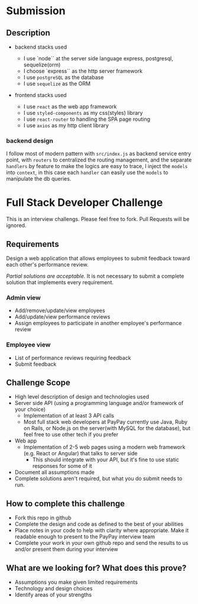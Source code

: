# Submission

## Description

- backend stacks used

  - I use `node`` at the server side language express, postgresql, sequelize(orm)
  - I choose `express`` as the http server framework
  - I use `postgreSQL` as the database
  - I use `sequelize` as the ORM

- frontend stacks used
  - I use `react` as the web app framework
  - I use `styled-components` as my css(styles) library
  - I use `react-router` to handling the SPA page routing
  - I use `axios` as my http client library

### backend design

I follow most of modern pattern with `src/index.js` as backend service entry point, with `routers` to centralized the routing management, and the separate `handlers` by feature to make the logics are easy to trace, I inject the `models` into `context`, in this case each `handler` can easily use the `models` to manipulate the db queries.

# Full Stack Developer Challenge

This is an interview challengs. Please feel free to fork. Pull Requests will be ignored.

## Requirements

Design a web application that allows employees to submit feedback toward each other's performance review.

_Partial solutions are acceptable._ It is not necessary to submit a complete solution that implements every requirement.

### Admin view

- Add/remove/update/view employees
- Add/update/view performance reviews
- Assign employees to participate in another employee's performance review

### Employee view

- List of performance reviews requiring feedback
- Submit feedback

## Challenge Scope

- High level description of design and technologies used
- Server side API (using a programming language and/or framework of your choice)
  - Implementation of at least 3 API calls
  - Most full stack web developers at PayPay currently use Java, Ruby on Rails, or Node.js on the server(with MySQL for the database), but feel free to use other tech if you prefer
- Web app
  - Implementation of 2-5 web pages using a modern web framework (e.g. React or Angular) that talks to server side
    - This should integrate with your API, but it's fine to use static responses for some of it
- Document all assumptions made
- Complete solutions aren't required, but what you do submit needs to run.

## How to complete this challenge

- Fork this repo in github
- Complete the design and code as defined to the best of your abilities
- Place notes in your code to help with clarity where appropriate. Make it readable enough to present to the PayPay interview team
- Complete your work in your own github repo and send the results to us and/or present them during your interview

## What are we looking for? What does this prove?

- Assumptions you make given limited requirements
- Technology and design choices
- Identify areas of your strengths
